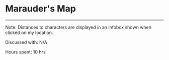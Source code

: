 <h1> Marauder's Map </h1>
<hr>
<p></p>
Note: Distances to characters are displayed in an infobox shown when clicked on my location.

Discussed with: N/A

Hours spent: 10 hrs